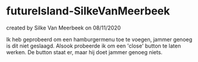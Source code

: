# futureIsland-SilkeVanMeerbeek

created by Silke Van Meerbeek on 08/11/2020

Ik heb geprobeerd om een hamburgermenu toe te voegen, jammer genoeg is dit niet geslaagd. Alsook probeerde ik om een 'close' button te laten werken. De button staat er, maar hij doet jammer genoeg niets.
